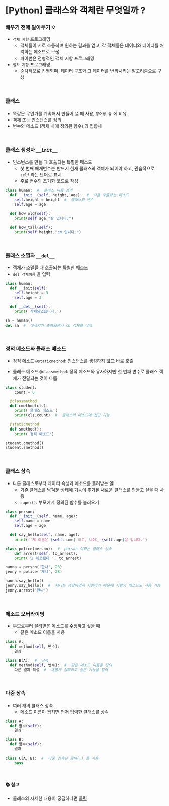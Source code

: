 # [Python] 클래스와 객체란 무엇일까 ?

### **배우기 전에 알아두기 💡**

- `객체 지향` 프로그래밍
  - 객체들이 서로 소통하며 원하는 결과를 얻고, 각 객체들은 데이터와 데이터를 처리하는 메소드로 구성
  - 파이썬은 전형적인 객체 지향 프로그래밍
- `절차 지향` 프로그래밍
  - 순차적으로 진행되며, 데이터 구조와 그 데이터를 변화시키는 알고리즘으로 구성

<br />

### **클래스**

- 똑같은 무언가를 계속해서 만들어 낼 때 사용, `붕어빵 틀` 에 비유
- 객체 또는 인스턴스를 정의
- 변수와 메소드 (객체 내에 정의된 함수) 의 집합체

<br />

### **클래스 생성자 `__init__`**

- 인스턴스를 만들 때 호출되는 특별한 메소드
  - 첫 번째 매개변수는 반드시 현재 클래스의 객체가 되어야 하고, 관습적으로 `self` 라는 단어로 표시
  - 주로 변수의 초기화 코드로 작성

```python
class human:  #  클래스 이름 정의
  def __init__(self, height, age):  #  처음 호출하는 메소드
    self.height = height  #  클래스의 변수
    self.age = age

  def how_old(self):
    print(self.age."살 입니다.")

  def how_tall(self):
    print(self.height."cm 입니다.")
```

<br />

### **클래스 소멸자 `__del__`**

- 객체가 소멸될 때 호출되는 특별한 메소드
- `del 객체이름` 을 입력

```python
class human:
  def __init(self):
    self.height = 3
    self.age = 3

  def __del__(self):
    print('삭제되었습니다.')

sh = human()
del sh  #  메세지가 출력되면서 sh 객체를 삭제
```

<br />

### **정적 메소드와 클래스 메소드**

- 정적 메소드 `@staticmethod`: 인스턴스를 생성하지 않고 바로 호출

- 클래스 메소드 `@classmethod`: 정적 메소드와 유사하지만 첫 번째 변수로 클래스 객체가 전달되는 것이 다름

```python
class student:
	count = 0

  @classmethod
  def cmethod(cls):
    print('클래스 메소드')
    print(cls.count)  #  클래스의 메소드에 접근 가능

  @staticmethod
  def smethod():
    print('정적 메소드')

student.cmethod()
student.smethod()
```

<br />

### **클래스 상속**

- 다른 클래스로부터 데이터 속성과 메소드를 물려받는 일
  - 기존 클래스를 남겨둔 상태에 기능이 추가된 새로운 클래스를 만들고 싶을 때 사용
  - `super()`: 부모에게 정의된 함수를 불러오기

```python
class person:
  def __init__(self, name, age):
    self.name = name
    self.age = age

  def say_hello(self, name, age):
    print(f'제 이름은 {self.name} 이고, 나이는 {self.age}살 입니다.')

class police(person):  #  person 이라는 클래스 상속
	def arrest(self, to_arrest):
    print('넌 체포됐다 ', to_arrest)

hanna = person('한나', 23)
jenny = police('제니', 28)

hanna.say_hello()
jenny.say_hello()  #  제니는 경찰이면서 사람이기 때문에 사람의 메소드도 사용 가능
jenny.arrest('한나')
```

<br />

### **메소드 오버라이딩**

- 부모로부터 물려받은 메소드를 수정하고 싶을 때
  - 같은 메소드 이름을 사용

```python
class A:
  def method(self, 변수):
    결과

class B(A):  #  상속
  def method(self, 변수):  #  같은 메소드 이름을 정의
    다른 결과 작성  #  새롭게 정의하고 싶은 기능을 입력
```

<br />

### **다중 상속**

- 여러 개의 클래스 상속
  - 메소드 이름이 겹치면 먼저 입력한 클래스를 상속

```python
class A:
  def 함수(self):
    결과

class B:
  def 함수(self):
    결과

class C(A, B):  #  다중 상속은 콤마(,) 를 사용
    pass
```

<br />

#### 📚 참고

- 클래스의 자세한 내용이 궁금하다면 [클릭](https://docs.python.org/ko/3/tutorial/classes.html)
